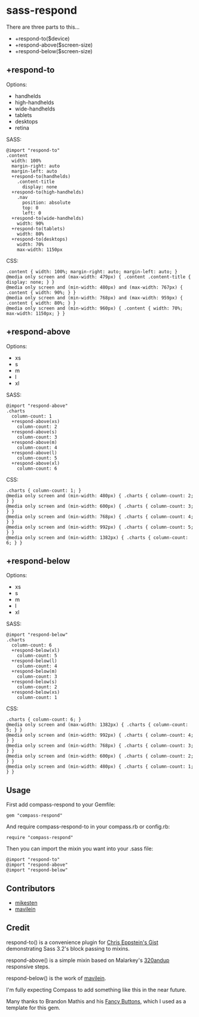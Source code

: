 sass-respond
===============

There are three parts to this...

  + +respond-to($device)
  + +respond-above($screen-size)
  + +respond-below($screen-size)

+respond-to
-----------

Options:

  * handhelds
  * high-handhelds
  * wide-handhelds
  * tablets
  * desktops
  * retina

SASS:

    @import "respond-to"
    .content
      width: 100%
      margin-right: auto
      margin-left: auto
      +respond-to(handhelds)
        .content-title
          display: none
      +respond-to(high-handhelds)
        .nav
          position: absolute
          top: 0
          left: 0
      +respond-to(wide-handhelds)
        width: 90%
      +respond-to(tablets)
        width: 80%
      +respond-to(desktops)
        width: 70%
        max-width: 1150px

CSS:

    .content { width: 100%; margin-right: auto; margin-left: auto; }
    @media only screen and (max-width: 479px) { .content .content-title { display: none; } }
    @media only screen and (min-width: 480px) and (max-width: 767px) { .content { width: 90%; } }
    @media only screen and (min-width: 768px) and (max-width: 959px) { .content { width: 80%; } }
    @media only screen and (min-width: 960px) { .content { width: 70%; max-width: 1150px; } }

+respond-above
--------------

Options:

  * xs
  * s
  * m
  * l
  * xl

SASS:

    @import "respond-above"
    .charts
      column-count: 1
      +respond-above(xs)
        column-count: 2
      +respond-above(s)
        column-count: 3
      +respond-above(m)
        column-count: 4
      +respond-above(l)
        column-count: 5
      +respond-above(xl)
        column-count: 6

CSS:

    .charts { column-count: 1; }
    @media only screen and (min-width: 480px) { .charts { column-count: 2; } }
    @media only screen and (min-width: 600px) { .charts { column-count: 3; } }
    @media only screen and (min-width: 768px) { .charts { column-count: 4; } }
    @media only screen and (min-width: 992px) { .charts { column-count: 5; } }
    @media only screen and (min-width: 1382px) { .charts { column-count: 6; } }

+respond-below
--------------

Options:

  * xs
  * s
  * m
  * l
  * xl

SASS:

    @import "respond-below"
    .charts
      column-count: 6
      +respond-below(xl)
        column-count: 5
      +respond-below(l)
        column-count: 4
      +respond-below(m)
        column-count: 3
      +respond-below(s)
        column-count: 2
      +respond-below(xs)
        column-count: 1
      
CSS:

    .charts { column-count: 6; }
    @media only screen and (max-width: 1382px) { .charts { column-count: 5; } }
    @media only screen and (min-width: 992px) { .charts { column-count: 4; } }
    @media only screen and (min-width: 768px) { .charts { column-count: 3; } }
    @media only screen and (min-width: 600px) { .charts { column-count: 2; } }
    @media only screen and (min-width: 480px) { .charts { column-count: 1; } }
    
Usage
-----

First add compass-respond to your Gemfile:

    gem "compass-respond"

And require compass-respond-to in your compass.rb or config.rb:

    require "compass-respond"

Then you can import the mixin you want into your .sass file:

    @import "respond-to"
    @import "respond-above"
    @import "respond-below"

Contributors
------------

  * [mikesten](https://github.com/mikesten)
  * [mavilein](https://github.com/mavilein)

Credit
------

respond-to() is a convenience plugin for [Chris Eppstein's Gist](https://gist.github.com/1215856#file_7_media_queries.sass) demonstrating Sass 3.2's block passing to mixins.

respond-above() is a simple mixin based on Malarkey's [320andup](https://github.com/malarkey/320andup/) responsive steps.

respond-below() is the work of [mavilein](https://github.com/mavilein).

I'm fully expecting Compass to add something like this in the near future.

Many thanks to Brandon Mathis and his [Fancy Buttons](https://github.com/imathis/fancy-buttons), which I used as a template for this gem.
